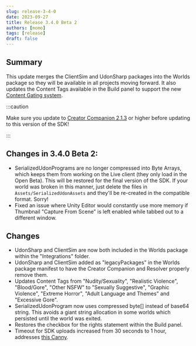 ```yaml
---
slug: release-3-4-0
date: 2023-09-27
title: Release 3.4.0 Beta 2
authors: [momo]
tags: [release]
draft: false
---
```

## Summary

This update merges the ClientSim and UdonSharp packages into the Worlds package so they will be available in all projects moving forward. It also updates the Content Tags available in the Build panel to support the new [Content Gating system](https://hello.vrchat.com/blog/content-gating).

:::caution

Make sure you update to [Creator Companion 2.1.3](https://vcc.docs.vrchat.com/news/release-2.1.3) or higher before updating to this version of the SDK!

:::

## Changes in 3.4.0 Beta 2:
* SerializedUdonPrograms are no longer compressed into Byte Arrays, which keeps them from working on the Live client (they only load in the Open Beta). This will be restored for the final version of the SDK. If your world was broken in this manner, just delete the files in `Assets/SerializedUdonAssets` and they'll be re-created in the compatible format. Sorry!
* Fixed an issue where Unity Editor would constantly use more memory if Thumbnail "Capture From Scene" is left enabled while tabbed out to a different window.

<!--truncate-->

## Changes

* UdonSharp and ClientSim are now both included in the Worlds package within the "Integrations" folder.
* UdonSharp and ClientSim added as "legacyPackages" in the Worlds package manifest to have the Creator Companion and Resolver properly remove them.
* Updates Content Tags from "Nudity/Sexuality", "Realistic Violence", "Blood/Gore", "Other NSFW" to "Sexually Suggestive", "Graphic Violence", "Extreme Horror", "Adult Language and Themes" and "Excessive Gore".
* SerializedUdonProgram now uses compressed byte[] instead of base64 string. This avoids a giant string allocation in some worlds which persisted until the world was exited.
* Restores the checkbox for the rights statement within the Build panel.
* Timeout for SDK uploads increased from 30 seconds to 1 hour, addresses [this Canny](https://feedback.vrchat.com/sdk-bug-reports/p/upload-timeout-in-vrcsdk-330-is-too-short).
